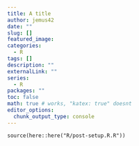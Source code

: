 ```yaml
---
title: A title
author: jemus42
date: ""
slug: []
featured_image: 
categories:
  - R
tags: []
description: ""
externalLink: ""
series:
  - R
packages: ""
toc: false
math: true # works, "katex: true" doesnt
editor_options: 
  chunk_output_type: console
---
```


```{r setup}
source(here::here("R/post-setup.R.R"))
```



<!-- End --- >
```{r sessioninfo, summary="Session Info"}
sessioninfo:sessioninfo()
```
